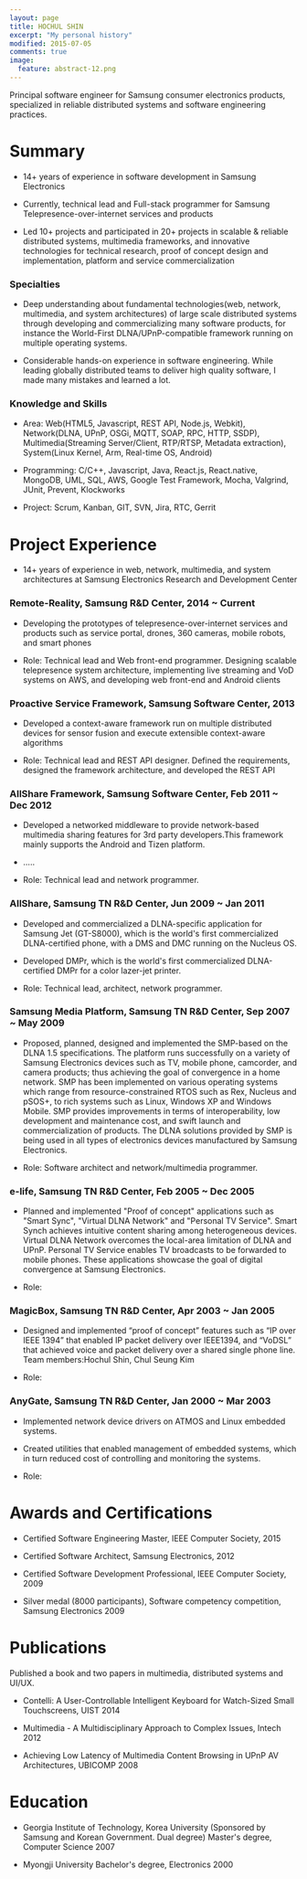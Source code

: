 ```yaml
---
layout: page
title: HOCHUL SHIN
excerpt: "My personal history"
modified: 2015-07-05
comments: true
image:
  feature: abstract-12.png
---
```


Principal software engineer for Samsung consumer electronics products, specialized in reliable distributed systems and software engineering practices. 


# Summary #

- 14+ years of experience in software development in Samsung Electronics 

- Currently, technical lead and Full-stack programmer for Samsung Telepresence-over-internet services and products

- Led 10+ projects and participated in 20+ projects in scalable & reliable distributed systems, multimedia frameworks, and innovative technologies for technical research, proof of concept design and implementation, platform and service commercialization

### Specialties ###

- Deep understanding about fundamental technologies(web, network, multimedia, and system architectures) of large scale distributed systems through developing and commercializing many software products, for instance the World-First DLNA/UPnP-compatible framework running on multiple operating systems. 

- Considerable hands-on experience in software engineering. While leading globally distributed teams to deliver high quality software, I made many mistakes and learned a lot.


### Knowledge and Skills ###

- Area: Web(HTML5, Javascript, REST API, Node.js, Webkit), Network(DLNA, UPnP, OSGi, MQTT, SOAP, RPC, HTTP, SSDP), Multimedia(Streaming Server/Client, RTP/RTSP, Metadata extraction), System(Linux Kernel, Arm, Real-time OS, Android) 

- Programming:  C/C++, Javascript, Java, React.js, React.native, MongoDB, UML, SQL, AWS, Google Test Framework, Mocha, Valgrind, JUnit, Prevent, Klockworks

- Project: Scrum, Kanban, GIT, SVN, Jira, RTC, Gerrit

# Project Experience #

- 14+ years of experience in web, network, multimedia, and system architectures at Samsung Electronics Research and Development Center

### Remote-Reality, Samsung R&D Center, 2014 ~ Current ###

- Developing the prototypes of telepresence-over-internet services and products such as service portal, drones, 360 cameras, mobile robots, and smart phones

- Role: Technical lead and Web front-end programmer. Designing scalable telepresence system architecture, implementing live streaming and VoD systems on AWS, and developing web front-end and Android clients  

### Proactive Service Framework, Samsung Software Center, 2013 ###

- Developed a context-aware framework run on multiple distributed devices for sensor fusion and execute extensible context-aware algorithms

- Role: Technical lead and REST API designer. Defined the requirements, designed the framework architecture, and developed the REST API 

### AllShare Framework, Samsung Software Center, Feb 2011 ~ Dec 2012 ###

- Developed a networked middleware to provide network-based multimedia sharing features for 3rd party developers.This framework mainly supports the Android and Tizen platform.

- .....

- Role: Technical lead and network programmer. 

### AllShare, Samsung TN R&D Center, Jun 2009 ~ Jan 2011 ###

- Developed and commercialized a DLNA-specific application for Samsung Jet (GT-S8000), which is the world's first commercialized DLNA-certified phone, with a DMS and DMC running on the Nucleus OS. 

- Developed DMPr, which is the world's first commercialized DLNA-certified DMPr for a color lazer-jet printer.

- Role: Technical lead, architect, network programmer. 

### Samsung Media Platform, Samsung TN R&D Center, Sep 2007 ~ May 2009 ###

- Proposed, planned, designed and implemented the SMP-based on the DLNA 1.5 specifications. The platform runs successfully on a variety of Samsung Electronics devices such as TV, mobile phone, camcorder, and camera products; thus achieving the goal of convergence in a home network. SMP has been implemented on various operating systems which range from resource-constrained RTOS such as Rex, Nucleus and pSOS+, to rich systems such as Linux, Windows XP and Windows Mobile. SMP provides improvements in terms of interoperability, low development and maintenance cost, and swift launch and commercialization of products. The DLNA solutions provided by SMP is being used in all types of electronics devices manufactured by Samsung Electronics.

- Role: Software architect and network/multimedia programmer. 

### e-life, Samsung TN R&D Center, Feb 2005 ~ Dec 2005 ###

- Planned and implemented "Proof of concept" applications such as "Smart Sync", "Virtual DLNA Network" and "Personal TV Service". Smart Synch achieves intuitive content sharing among heterogeneous devices. Virtual DLNA Network overcomes the local-area limitation of DLNA and UPnP. Personal TV Service enables TV broadcasts to be forwarded to mobile phones. These applications showcase the goal of digital convergence at Samsung Electronics. 

- Role:

### MagicBox, Samsung TN R&D Center, Apr 2003 ~ Jan 2005 ###

- Designed and implemented “proof of concept” features such as “IP over IEEE 1394” that enabled IP packet delivery over IEEE1394, and “VoDSL” that achieved voice and packet delivery over a shared single phone line.
Team members:Hochul Shin, Chul Seung Kim

- Role:

### AnyGate, Samsung TN R&D Center, Jan 2000 ~ Mar 2003 ###

- Implemented network device drivers on ATMOS and Linux embedded systems. 

- Created utilities that enabled management of embedded systems, which in turn reduced cost of controlling and monitoring the systems.

- Role:

# Awards and Certifications

- Certified Software Engineering Master, IEEE Computer Society, 2015

- Certified Software Architect, Samsung Electronics, 2012

- Certified Software Development Professional, IEEE Computer Society, 2009

- Silver medal (8000 participants), Software competency competition, Samsung Electronics 2009 

# Publications #

Published a book and two papers in multimedia, distributed systems and UI/UX. 

- Contelli: A User-Controllable Intelligent Keyboard for Watch-Sized Small Touchscreens, UIST 2014

- Multimedia - A Multidisciplinary Approach to Complex Issues, Intech 2012 

- Achieving Low Latency of Multimedia Content Browsing in UPnP AV Architectures, UBICOMP 2008

# Education #

- Georgia Institute of Technology, Korea University 
  (Sponsored by Samsung and Korean Government. Dual degree)
  Master's degree, Computer Science
  2007

- Myongji University
  Bachelor's degree, Electronics
  2000


